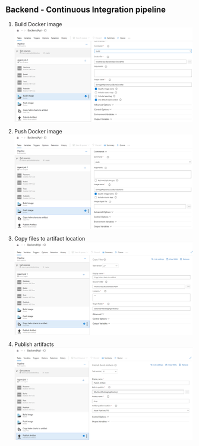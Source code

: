 ## Backend - Continuous Integration pipeline

1. Build Docker image
![image](images/backend-ci-build-img.PNG)

2. Push Docker image
![image](images/backend-ci-push-img.PNG)

3. Copy files to artifact location
![image](images/backend-ci-copy-artifacts.PNG)

4. Publish artifacts
![image](images/backend-ci-publish-artifacts.PNG)
